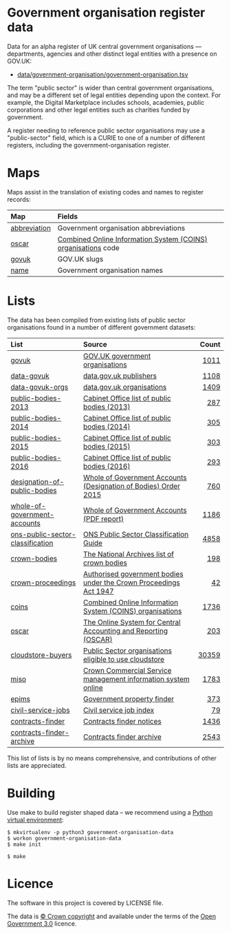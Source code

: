 # Government organisation register data

Data for an alpha register of UK central government organisations — departments, agencies and other distinct legal entities with a presence on GOV.UK:

  * [data/government-organisation/government-organisation.tsv](data/government-organisation/government-organisation.tsv)

The term "public sector" is wider than central government organisations, and may be a different set of legal entities depending upon the context.
For example, the Digital Marketplace includes schools, academies, public corporations and other legal entities such as charities funded by government.

A register needing to reference public sector organisations may use a "public-sector" field, which is a CURIE to one of a number of different registers, including the government-organisation register.

# Maps

Maps assist in the translation of existing codes and names to register records:

| Map | Fields |
| :---         |    :--- |
| [abbreviation](maps/abbreviation.tsv) |Government organisation abbreviations |
| [oscar](maps/oscar.tsv) |[Combined Online Information System (COINS) organisations](https://www.whatdotheyknow.com/cy/request/list_of_public_bodies_in_the_coi#incoming-69457) code |
| [govuk](maps/govuk.tsv) |GOV.UK slugs |
| [name](maps/name.tsv) |Government organisation names |

# Lists

The data has been compiled from existing lists of public sector organisations found in a number of different government datasets:

| List | Source | Count |
| :---         |    :--- | ---: |
|[govuk](lists/govuk) |[GOV.UK government organisations](https://www.gov.uk/government/organisations)|[1011](lists/govuk/list.tsv)|
|[data-govuk](lists/data-govuk) |[data.gov.uk publishers](https://data.gov.uk/publisher)|[1108](lists/data-govuk/list.tsv)|
|[data-govuk-orgs](lists/data-govuk-orgs) |[data.gov.uk organisations](https://data.gov.uk)|[1409](lists/data-govuk-orgs/list.tsv)|
|[public-bodies-2013](lists/public-bodies-2013) |[Cabinet Office list of public bodies (2013)](https://www.gov.uk/government/publications/public-bodies-2013)|[287](lists/public-bodies-2013/list.tsv)|
|[public-bodies-2014](lists/public-bodies-2014) |[Cabinet Office list of public bodies (2014)](https://www.gov.uk/government/publications/public-bodies-2014)|[305](lists/public-bodies-2014/list.tsv)|
|[public-bodies-2015](lists/public-bodies-2015) |[Cabinet Office list of public bodies (2015)](https://www.gov.uk/government/publications/public-bodies-2015)|[303](lists/public-bodies-2015/list.tsv)|
|[public-bodies-2016](lists/public-bodies-2016) |[Cabinet Office list of public bodies (2016)](https://www.gov.uk/government/publications/public-bodies-2016)|[293](lists/public-bodies-2016/list.tsv)|
|[designation-of-public-bodies](lists/designation-of-public-bodies) |[Whole of Government Accounts (Designation of Bodies) Order 2015](http://www.legislation.gov.uk/uksi/2015/1655/made)|[760](lists/designation-of-public-bodies/list.tsv)|
|[whole-of-government-accounts](lists/whole-of-government-accounts) |[Whole of Government Accounts (PDF report)](https://www.gov.uk/government/collections/whole-of-government-accounts)|[1186](lists/whole-of-government-accounts/list.tsv)|
|[ons-public-sector-classification](lists/ons-public-sector-classification) |[ONS Public Sector Classification Guide](https://www.ons.gov.uk/economy/nationalaccounts/uksectoraccounts/datasets/publicsectorclassificationguide)|[4858](lists/ons-public-sector-classification/list.tsv)|
|[crown-bodies](lists/crown-bodies) |[The National Archives list of crown bodies](http://www.nationalarchives.gov.uk/information-management/re-using-public-sector-information/copyright-and-re-use/uk-crown-bodies/)|[198](lists/crown-bodies/list.tsv)|
|[crown-proceedings](lists/crown-proceedings) |[Authorised government bodies under the Crown Proceedings Act 1947](https://www.gov.uk/government/publications/serve-the-treasury-solicitor-with-legal-proceedings)|[42](lists/crown-proceedings/list.tsv)|
|[coins](lists/coins) |[Combined Online Information System (COINS) organisations](https://www.whatdotheyknow.com/cy/request/list_of_public_bodies_in_the_coi#incoming-69457)|[1736](lists/coins/list.tsv)|
|[oscar](lists/oscar) |[The Online System for Central Accounting and Reporting (OSCAR)](https://www.gov.uk/government/collections/hmt-oscar-publishing-from-the-database)|[203](lists/oscar/list.tsv)|
|[cloudstore-buyers](lists/cloudstore-buyers) |[Public Sector organisations eligible to use cloudstore](https://www.gov.uk/government/publications/public-sector-organisations-eligible-to-use-cloudstore)|[30359](lists/cloudstore-buyers/list.tsv)|
|[miso](lists/miso) |[Crown Commercial Service management information system online](https://www.gov.uk/guidance/current-crown-commercial-service-suppliers-what-you-need-to-know)|[1783](lists/miso/list.tsv)|
|[epims](lists/epims) |[Government property finder](https://www.epims.ogc.gov.uk/government-property-finder/home.aspx)|[373](lists/epims/list.tsv)|
|[civil-service-jobs](lists/civil-service-jobs) |[Civil service job index](https://www.civilservicejobs.service.gov.uk/csr/index.cgi)|[79](lists/civil-service-jobs/list.tsv)|
|[contracts-finder](lists/contracts-finder) |[Contracts finder notices](https://www.contractsfinder.service.gov.uk/Notice/Summary)|[1436](lists/contracts-finder/list.tsv)|
|[contracts-finder-archive](lists/contracts-finder-archive) |[Contracts finder archive](https://data.gov.uk/data/contracts-finder-archive/data-feeds/)|[2543](lists/contracts-finder-archive/list.tsv)|


This list of lists is by no means comprehensive, and contributions of other lists are appreciated.

# Building

Use make to build register shaped data
– we recommend using a [Python virtual environment](http://virtualenvwrapper.readthedocs.org/en/latest/):

    $ mkvirtualenv -p python3 government-organisation-data
    $ workon government-organisation-data
    $ make init

    $ make

# Licence

The software in this project is covered by LICENSE file.

The data is [© Crown copyright](http://www.nationalarchives.gov.uk/information-management/re-using-public-sector-information/copyright-and-re-use/crown-copyright/)
and available under the terms of the [Open Government 3.0](https://www.nationalarchives.gov.uk/doc/open-government-licence/version/3/) licence.
